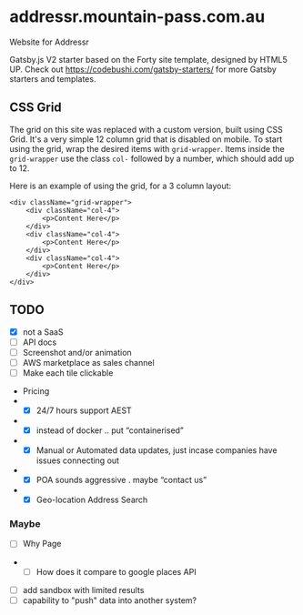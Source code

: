 # addressr.mountain-pass.com.au

Website for Addressr

Gatsby.js V2 starter based on the Forty site template, designed by HTML5 UP. Check out https://codebushi.com/gatsby-starters/ for more Gatsby starters and templates.

## CSS Grid

The grid on this site was replaced with a custom version, built using CSS Grid. It's a very simple 12 column grid that is disabled on mobile. To start using the grid, wrap the desired items with `grid-wrapper`. Items inside the `grid-wrapper` use the class `col-` followed by a number, which should add up to 12.

Here is an example of using the grid, for a 3 column layout:

```
<div className="grid-wrapper">
    <div className="col-4">
        <p>Content Here</p>
    </div>
    <div className="col-4">
        <p>Content Here</p>
    </div>
    <div className="col-4">
        <p>Content Here</p>
    </div>
</div>
```

## TODO

- [x] not a SaaS
- [ ] API docs
- [ ] Screenshot and/or animation
- [ ] AWS marketplace as sales channel
- [ ] Make each tile clickable
- Pricing
- - [x] 24/7 hours support AEST
- - [x] instead of docker .. put “containerised”
- - [x] Manual or Automated data updates, just incase companies have issues connecting out
- - [x] POA sounds aggressive . maybe “contact us”
- - [x] Geo-location Address Search

### Maybe

- [ ] Why Page
- - [ ] How does it compare to google places API
- [ ] add sandbox with limited results
- [ ] capability to "push" data into another system?
